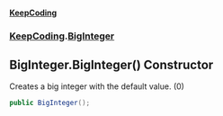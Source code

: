 #### [KeepCoding](index.md 'index')
### [KeepCoding](KeepCoding.md 'KeepCoding').[BigInteger](BigInteger.md 'KeepCoding.BigInteger')
## BigInteger.BigInteger() Constructor
Creates a big integer with the default value. (0)  
```csharp
public BigInteger();
```
